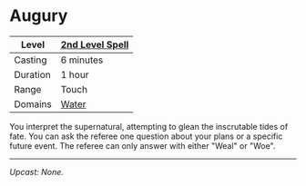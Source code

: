 # Augury

| Level    | [2nd Level Spell](2nd%20Level%20Spells.md)                                  |
| -------- | ------------------------------------------ |
| Casting  | 6 minutes                                  |
| Duration | 1 hour                                     |
| Range    | Touch                                      |
| Domains  | [Water](../../../Spell%20Domains/Water.md) |

You interpret the supernatural, attempting to glean the inscrutable tides of fate. You can ask the referee one question about your plans or a specific future event. The referee can only answer with either "Weal" or "Woe".

---
*Upcast: None.*